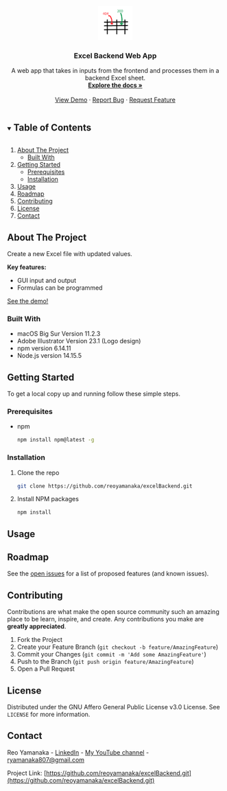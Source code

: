 <!--
*** Thanks for checking out this project. If you have a suggestion
*** that would make this better, please fork the repo and create a pull request
*** or simply open an issue with the tag "enhancement".
***
-->


<!-- PROJECT LOGO -->
<br />
<p align="center">
  <a href="https://github.com/reoyamanaka/excelBackend.git">
    <img src="images/excelBackend.gif" alt="Logo" width="80" height="80">
  </a>

  <h3 align="center">Excel Backend Web App</h3>

  <p align="center">
    A web app that takes in inputs from the frontend and processes them in a backend Excel sheet. 
    <br />
    <a href="https://github.com/reoyamanaka/excelBackend"><strong>Explore the docs »</strong></a>
    <br />
    <br />
    <a href="#usage">View Demo</a>
    ·
    <a href="https://github.com/reoyamanaka/excelBackend/issues">Report Bug</a>
    ·
    <a href="https://github.com/reoyamanaka/excelBackend/issues">Request Feature</a>
  </p>
</p>


<!-- TABLE OF CONTENTS -->
<details open="open">
  <summary><h2 style="display: inline-block">Table of Contents</h2></summary>
  <ol>
    <li>
      <a href="#about-the-project">About The Project</a>
      <ul>
        <li><a href="#built-with">Built With</a></li>
      </ul>
    </li>
    <li>
      <a href="#getting-started">Getting Started</a>
      <ul>
        <li><a href="#prerequisites">Prerequisites</a></li>
        <li><a href="#installation">Installation</a></li>
      </ul>
    </li>
    <li><a href="#usage">Usage</a></li>
    <li><a href="#roadmap">Roadmap</a></li>
    <li><a href="#contributing">Contributing</a></li>
    <li><a href="#license">License</a></li>
    <li><a href="#contact">Contact</a></li>
  </ol>
</details>


<!-- ABOUT THE PROJECT -->
## About The Project

Create a new Excel file with updated values. 

<b>Key features:</b>
<ul>
  <li>GUI input and output</li>
  <li>Formulas can be programmed</li>
</ul>
<a href="#usage">See the demo!</a>

### Built With

* macOS Big Sur Version 11.2.3
* Adobe Illustrator Version 23.1 (Logo design)
* npm version 6.14.11
* Node.js version 14.15.5

<!-- GETTING STARTED -->
## Getting Started

To get a local copy up and running follow these simple steps.

### Prerequisites

* npm
  ```sh
  npm install npm@latest -g
  ```

### Installation

1. Clone the repo
   ```sh
   git clone https://github.com/reoyamanaka/excelBackend.git
   ```
2. Install NPM packages
   ```sh
   npm install
   ```

<!-- USAGE -->
## Usage

<!-- ![](images/demo.gif) -->


<!-- ROADMAP -->
## Roadmap

See the [open issues](https://github.com/reoyamanaka/excelBackend/issues) for a list of proposed features (and known issues).


<!-- CONTRIBUTING -->
## Contributing

Contributions are what make the open source community such an amazing place to be learn, inspire, and create. Any contributions you make are **greatly appreciated**.

1. Fork the Project
2. Create your Feature Branch (`git checkout -b feature/AmazingFeature`)
3. Commit your Changes (`git commit -m 'Add some AmazingFeature'`)
4. Push to the Branch (`git push origin feature/AmazingFeature`)
5. Open a Pull Request


<!-- LICENSE -->
## License

Distributed under the GNU Affero General Public License v3.0 License. See `LICENSE` for more information.


<!-- CONTACT -->
## Contact

Reo Yamanaka - [LinkedIn](https://www.linkedin.com/in/reo-yamanaka-7a2289119/) - [My YouTube channel](https://www.youtube.com/channel/UCBwqp_MEM2XcSnq7kRvOB3A) - ryamanaka807@gmail.com

Project Link: [https://github.com/reoyamanaka/excelBackend.git](https://github.com/reoyamanaka/excelBackend.git)
